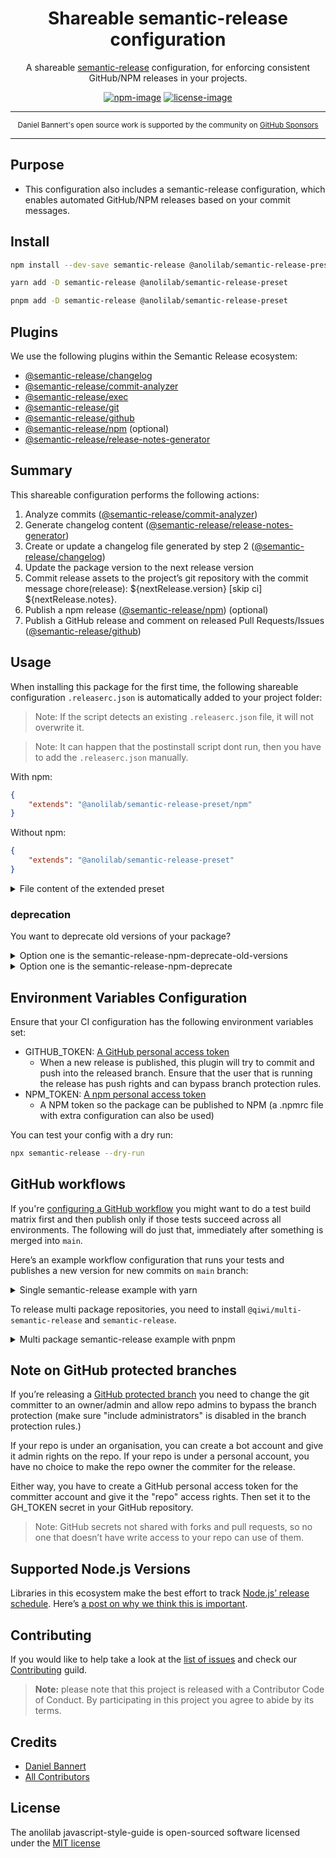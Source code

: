 <div align="center">
<h1>Shareable semantic-release configuration</h1>

A shareable [semantic-release](https://github.com/semantic-release/semantic-release) configuration, for enforcing consistent GitHub/NPM releases in your projects.

[![npm-image]][npm-url] [![license-image]][license-url]

</div>

---

<div align="center">
    <p>
        <sup>
            Daniel Bannert's open source work is supported by the community on <a href="https://github.com/sponsors/prisis">GitHub Sponsors</a>
        </sup>
    </p>
</div>

---

## Purpose

-   This configuration also includes a semantic-release configuration, which enables automated GitHub/NPM releases based on your commit messages.

## Install

```bash
npm install --dev-save semantic-release @anolilab/semantic-release-preset
```

```sh
yarn add -D semantic-release @anolilab/semantic-release-preset
```

```sh
pnpm add -D semantic-release @anolilab/semantic-release-preset
```

## Plugins

We use the following plugins within the Semantic Release ecosystem:

-   [@semantic-release/changelog][3]
-   [@semantic-release/commit-analyzer][1]
-   [@semantic-release/exec][5]
-   [@semantic-release/git][6]
-   [@semantic-release/github][4]
-   [@semantic-release/npm][7] (optional)
-   [@semantic-release/release-notes-generator][2]

## Summary

This shareable configuration performs the following actions:

1. Analyze commits ([@semantic-release/commit-analyzer][1])
2. Generate changelog content ([@semantic-release/release-notes-generator][2])
3. Create or update a changelog file generated by step 2 ([@semantic-release/changelog][3])
4. Update the package version to the next release version
5. Commit release assets to the project’s git repository with the commit message chore(release): ${nextRelease.version} [skip ci] ${nextRelease.notes}.
6. Publish a npm release ([@semantic-release/npm][4]) (optional)
7. Publish a GitHub release and comment on released Pull Requests/Issues ([@semantic-release/github][4])

## Usage

When installing this package for the first time, the following shareable configuration `.releaserc.json` is automatically added to your project folder:

> Note: If the script detects an existing `.releaserc.json` file, it will not overwrite it.

> Note: It can happen that the postinstall script dont run, then you have to add the `.releaserc.json` manually.

With npm:

```json
{
    "extends": "@anolilab/semantic-release-preset/npm"
}
```

Without npm:

```json
{
    "extends": "@anolilab/semantic-release-preset"
}
```

<details>
<summary>File content of the extended preset</summary>

```json5
{
    branches: [
        "+([0-9])?(.{+([0-9]),x}).x",
        "main",
        "next",
        "next-major",
        {
            name: "beta",
            prerelease: true,
        },
        {
            name: "alpha",
            prerelease: true,
        },
    ],
    plugins: [
        [
            "@semantic-release/commit-analyzer",
            {
                preset: "conventionalcommits",
            },
        ],
        [
            "@semantic-release/release-notes-generator",
            {
                preset: "conventionalcommits",
            },
        ],
        "@semantic-release/changelog",
        "@semantic-release/npm", // optional
        [
            "@semantic-release/git",
            {
                message: "chore(release): ${nextRelease.gitTag} [skip ci]\\n\\n${nextRelease.notes}",
            },
        ],
        [
            "@semantic-release/github",
            {
                successComment: false,
                failComment: false,
            },
        ],
    ],
}
```

</details>

### deprecation

You want to deprecate old versions of your package?

<details>
<summary>Option one is the semantic-release-npm-deprecate-old-versions</summary>

#### Install

```bash
npm install --dev-save semantic-release-npm-deprecate-old-versions
```

```sh
pnpm add -D semantic-release-npm-deprecate-old-versions
```

```sh
yarn add -D semantic-release-npm-deprecate-old-versions
```

No problem, just add the following to your `.releaserc.json`:

```json
{
    "extends": "@anolilab/semantic-release-preset/npm",
    "plugins": [
        [
            "semantic-release-npm-deprecate-old-versions",
            {
                "rules": [
                    {
                        "rule": "supportLatest",
                        "options": {
                            "numberOfMajorReleases": 1,
                            "numberOfMinorReleases": 1,
                            "numberOfPatchReleases": 1
                        }
                    },
                    {
                        "rule": "supportPreReleaseIfNotReleased",
                        "options": {
                            "numberOfPreReleases": 1
                        }
                    },
                    "deprecateAll"
                ]
            }
        ]
    ]
}
```

Find out how to configure the plugin [here](https://github.com/ghusse/semantic-release-npm-deprecate-old-versions).
</details>

<details>
<summary>Option one is the semantic-release-npm-deprecate</summary>

#### Install

```bash
npm install --dev-save semantic-release-npm-deprecate-old-versions
```

```sh
pnpm add -D semantic-release-npm-deprecate-old-versions
```

```sh
yarn add -D semantic-release-npm-deprecate-old-versions
```

No problem, just add the following to your `.releaserc.json`:

```json
{
    "extends": "@anolilab/semantic-release-preset/npm",
    "plugins": [
        [
            "semantic-release-npm-deprecate",
            {
                "deprecations": [
                    {
                        "version": "< ${nextRelease.version.split('.')[0]}",
                        "message": "Please use ^${nextRelease.version.split('.')[0]}.0.0."
                    }
                ]
            }
        ]
    ]
}
```

Find out how to configure the plugin [here](https://www.npmjs.com/package/semantic-release-npm-deprecate).

</details>

## Environment Variables Configuration

Ensure that your CI configuration has the following environment variables set:

-   GITHUB_TOKEN: [A GitHub personal access token](https://docs.github.com/en/authentication/keeping-your-account-and-data-secure/creating-a-personal-access-token)
    -   When a new release is published, this plugin will try to commit and push into the released branch. Ensure that the user that is running the release has push rights and can bypass branch protection rules.
-   NPM_TOKEN: [A npm personal access token](https://www.npmjs.com/package/settings)
    -   A NPM token so the package can be published to NPM (a .npmrc file with extra configuration can also be used)

You can test your config with a dry run:

```sh
npx semantic-release --dry-run
```

## GitHub workflows

If you're [configuring a GitHub workflow](https://help.github.com/en/articles/configuring-a-workflow) you might want to do a test build matrix first and then publish only if those tests succeed across all environments.
The following will do just that, immediately after something is merged into `main`.

Here’s an example workflow configuration that runs your tests and publishes a new version for new commits on `main` branch:

<details>
<summary>Single semantic-release example with yarn</summary>

```yaml
# https://help.github.com/en/categories/automating-your-workflow-with-github-actions

name: "Semantic Release"

on: # yamllint disable-line rule:truthy
    push:
        branches:
            - "([0-9])?(.{+([0-9]),x}).x"
            - "main"
            - "next"
            - "next-major"
            - "alpha"
            - "beta"

jobs:
    test:
        name: "Semantic Release"

        runs-on: "ubuntu-latest"

        steps:
            - uses: "actions/checkout@v2"
              with:
                  fetch-depth: 0
                  persist-credentials: false
              env:
                  GIT_COMMITTER_NAME: "GitHub Actions Shell"
                  GIT_AUTHOR_NAME: "GitHub Actions Shell"
                  EMAIL: "github-actions[bot]@users.noreply.github.com"

            - name: "Use Node.js 12.x"
              uses: "actions/setup-node@v2"
              with:
                  node-version: "12.x"

            - name: "Get yarn cache directory path"
              id: "yarn-cache-dir-path"
              run: 'echo "::set-output name=dir::$(yarn config get cacheFolder)"'

            - uses: "actions/cache@v2"
              id: "yarn-cache" # use this to check for `cache-hit` (`steps.yarn-cache.outputs.cache-hit != 'true'`)
              with:
                  path: "${{ steps.yarn-cache-dir-path.outputs.dir }}"
                  key: "${{ runner.os }}-yarn-${{ hashFiles('**/yarn.lock') }}"
                  restore-keys: |
                      ${{ runner.os }}-yarn-

            - name: "install"
              run: "yarn install --immutable"

            - name: "Build packages"
              run: "yarn build"

            - name: "test"
              run: "yarn run test"

    semantic-release:
        name: "Semantic Release"

        runs-on: "ubuntu-latest"

        needs: ["test"]

        steps:
            - uses: "actions/checkout@v2"
              with:
                  fetch-depth: 0
                  persist-credentials: false
              env:
                  GIT_COMMITTER_NAME: "GitHub Actions Shell"
                  GIT_AUTHOR_NAME: "GitHub Actions Shell"
                  EMAIL: "github-actions[bot]@users.noreply.github.com"

            - name: "Use Node.js 12.x"
              uses: "actions/setup-node@v2"
              with:
                  node-version: "12.x"

            - name: "Get yarn cache directory path"
              id: "yarn-cache-dir-path"
              run: 'echo "::set-output name=dir::$(yarn config get cacheFolder)"'

            - uses: "actions/cache@v2"
              id: "yarn-cache" # use this to check for `cache-hit` (`steps.yarn-cache.outputs.cache-hit != 'true'`)
              with:
                  path: "${{ steps.yarn-cache-dir-path.outputs.dir }}"
                  key: "${{ runner.os }}-yarn-${{ hashFiles('**/yarn.lock') }}"
                  restore-keys: |
                      ${{ runner.os }}-yarn-

            - name: "install"
              run: "yarn install --immutable"

            - name: "Build packages"
              if: "success()"
              run: "yarn build"

            - name: "Semantic Release"
              if: "success()"
              env:
                  GITHUB_TOKEN: "${{ secrets.GITHUB_TOKEN }}"
                  NPM_TOKEN: "${{ secrets.NPM_AUTH_TOKEN }}"
                  GIT_AUTHOR_NAME: "github-actions-shell"
                  GIT_AUTHOR_EMAIL: "github-actions[bot]@users.noreply.github.com"
                  GIT_COMMITTER_NAME: "github-actions-shell"
                  GIT_COMMITTER_EMAIL: "github-actions[bot]@users.noreply.github.com"
              run: "npx semantic-release"
```

</details>

To release multi package repositories, you need to install `@qiwi/multi-semantic-release` and `semantic-release`.

<details>
<summary>Multi package semantic-release example with pnpm</summary>

```yaml
# https://help.github.com/en/categories/automating-your-workflow-with-github-actions

name: "Semantic Release"

on: # yamllint disable-line rule:truthy
    push:
        branches:
            - "([0-9])?(.{+([0-9]),x}).x"
            - "main"
            - "next"
            - "next-major"
            - "alpha"
            - "beta"

# Enable this to use the github packages
# yamllint disable-line rule:comments
#env:
#    package: "@${{ github.repository }}"
#    registry_url: "https://npm.pkg.github.com"
#    scope: "${{ github.repository_owner }}"

jobs:
    test:
        strategy:
            matrix:
                os: ["ubuntu-latest"]
                node_version: ["16", "18", "19", "20"]
            fail-fast: false

        name: "Build & Unit Test: node-${{ matrix.node_version }}, ${{ matrix.os }}"

        runs-on: "${{ matrix.os }}"

        steps:
            - name: "Git checkout"
              uses: "actions/checkout@v3"
              env:
                  GIT_COMMITTER_NAME: "GitHub Actions Shell"
                  GIT_AUTHOR_NAME: "GitHub Actions Shell"
                  EMAIL: "github-actions[bot]@users.noreply.github.com"

            - uses: "pnpm/action-setup@v2.2.4"
              with:
                  version: 8
                  run_install: false

            - name: "Set node version to ${{ matrix.node_version }}"
              uses: "actions/setup-node@v3"
              with:
                  node-version: "${{ matrix.node_version }}"
                  cache: "pnpm"

            - name: "Check npm version"
              run: "npm -v"
              env:
                  SKIP_CHECK: "true"

            - name: "Install packages"
              run: "pnpm install --frozen-lockfile"
              env:
                  SKIP_CHECK: "true"

            - name: "Build"
              run: "pnpm run build:packages"

            - name: "test and coverage"
              run: "pnpm run test:coverage"

    semantic-release:
        name: "Semantic Release"

        runs-on: "ubuntu-latest"

        needs: ["test", "eslint"]

        steps:
            - name: "Git checkout"
              uses: "actions/checkout@v3"
              with:
                  fetch-depth: 0
                  persist-credentials: false
              env:
                  GIT_COMMITTER_NAME: "GitHub Actions Shell"
                  GIT_AUTHOR_NAME: "GitHub Actions Shell"
                  EMAIL: "github-actions[bot]@users.noreply.github.com"

            - uses: "pnpm/action-setup@v2.2.4"
              with:
                  version: 8
                  run_install: false

            - name: "Use Node.js 16.x"
              uses: "actions/setup-node@v3"
              with:
                  node-version: "16.x"
                  cache: "pnpm"

            - name: "Check npm version"
              run: "npm -v"
              env:
                  SKIP_CHECK: "true"

            - name: "Install packages"
              run: "pnpm install --frozen-lockfile"

            - name: "Build Production"
              run: "pnpm run build:prod:packages"

            - name: "npm v8.5+ requires workspaces-update to be set to false"
              run: "echo 'workspaces-update=false' >> .npmrc"

            - name: "Semantic Release"
              if: "success()"
              env:
                  GITHUB_TOKEN: "${{ secrets.SEMANTIC_RELEASE_GITHUB_TOKEN }}"
                  NPM_TOKEN: "${{ secrets.NPM_AUTH_TOKEN }}"
                  GIT_AUTHOR_NAME: "github-actions-shell"
                  GIT_AUTHOR_EMAIL: "github-actions[bot]@users.noreply.github.com"
                  GIT_COMMITTER_NAME: "github-actions-shell"
                  GIT_COMMITTER_EMAIL: "github-actions[bot]@users.noreply.github.com"
              run: "pnpm multi-semantic-release"

    pnpm-lock-update:
        name: "pnpm-lock.yaml update"

        runs-on: "ubuntu-latest"

        needs: ["semantic-release"]

        steps:
            - name: "Git checkout"
              uses: "actions/checkout@v3"
              with:
                  fetch-depth: 2
              env:
                  GIT_COMMITTER_NAME: "GitHub Actions Shell"
                  GIT_AUTHOR_NAME: "GitHub Actions Shell"
                  EMAIL: "github-actions[bot]@users.noreply.github.com"

            - uses: "pnpm/action-setup@v2.2.4"
              with:
                  version: 8

            - name: "Use Node.js 16.x"
              uses: "actions/setup-node@v3"
              with:
                  node-version: "16.x"

            - name: "Update pnpm lock"
              run: "pnpm install --no-frozen-lockfile"

            - name: "Commit modified files"
              uses: "stefanzweifel/git-auto-commit-action@v4.16.0"
              with:
                  commit_message: "chore: updated pnpm-lock.yaml"
                  commit_author: "prisis <d.bannert@anolilab.de>"
                  commit_user_email: "d.bannert@anolilab.de"
                  commit_user_name: "prisis"
                  branch: "${{ github.head_ref }}"
```

</details>

## Note on GitHub protected branches

If you’re releasing a [GitHub protected branch](https://docs.github.com/en/repositories/configuring-branches-and-merges-in-your-repository/defining-the-mergeability-of-pull-requests/about-protected-branches) you need to change the git committer to an owner/admin and allow repo admins to bypass the branch protection (make sure "include administrators" is disabled in the branch protection rules.)

If your repo is under an organisation, you can create a bot account and give it admin rights on the repo. If your repo is under a personal account, you have no choice to make the repo owner the commiter for the release.

Either way, you have to create a GitHub personal access token for the committer account and give it the "repo" access rights. Then set it to the GH_TOKEN secret in your GitHub repository.

> Note: GitHub secrets not shared with forks and pull requests, so no one that doesn’t have write access to your repo can use of them.

## Supported Node.js Versions

Libraries in this ecosystem make the best effort to track
[Node.js’ release schedule](https://nodejs.org/en/about/releases/). Here’s [a
post on why we think this is important](https://medium.com/the-node-js-collection/maintainers-should-consider-following-node-js-release-schedule-ab08ed4de71a).

## Contributing

If you would like to help take a look at the [list of issues](https://github.com/anolilab/javascript-style-guide/issues) and check our [Contributing](.github/CONTRIBUTING.md) guild.

> **Note:** please note that this project is released with a Contributor Code of Conduct. By participating in this project you agree to abide by its terms.

## Credits

-   [Daniel Bannert](https://github.com/prisis)
-   [All Contributors](https://github.com/anolilab/javascript-style-guide/graphs/contributors)

## License

The anolilab javascript-style-guide is open-sourced software licensed under the [MIT license](https://opensource.org/licenses/MIT)

[1]: https://github.com/semantic-release/commit-analyzer
[2]: https://github.com/semantic-release/release-notes-generator
[3]: https://github.com/semantic-release/changelog
[4]: https://github.com/semantic-release/github
[5]: https://github.com/semantic-release/exec
[6]: https://github.com/semantic-release/git
[7]: https://github.com/semantic-release/npm
[license-image]: https://img.shields.io/npm/l/@anolilab/semantic-release-preset?color=blueviolet&style=for-the-badge
[license-url]: LICENSE.md "license"
[npm-image]: https://img.shields.io/npm/v/@anolilab/semantic-release-preset/latest.svg?style=for-the-badge&logo=npm
[npm-url]: https://www.npmjs.com/package/@anolilab/semantic-release-preset/v/latest "npm"
